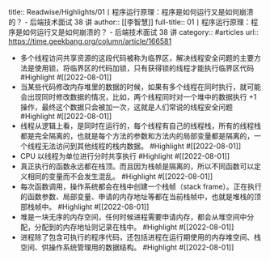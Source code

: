 title:: Readwise/Highlights/01丨程序运行原理：程序是如何运行又是如何崩溃的？ - 后端技术面试 38 讲
author:: [[李智慧]]
full-title:: 01丨程序运行原理：程序是如何运行又是如何崩溃的？ - 后端技术面试 38 讲
category:: #articles
url:: https://time.geekbang.org/column/article/166581
- 多个线程访问共享资源的这段代码被称为临界区，解决线程安全问题的主要方法是使用锁，将临界区的代码加锁，只有获得锁的线程才能执行临界区代码 #Highlight #[[2022-08-01]]
- 当某些代码修改内存堆里的数据的时候，如果有多个线程在同时执行，就可能会出现同时修改数据的情况，比如，两个线程同时对一个堆中的数据执行 +1 操作，最终这个数据只会被加一次，这就是人们常说的线程安全问题 #Highlight #[[2022-08-01]]
- 线程从逻辑上看，是同时在运行的，每个线程有自己的线程栈，所有的线程栈都是完全隔离的，也就是每个方法的参数和方法内的局部变量都是隔离的，一个线程无法访问到其他线程的栈内数据。 #Highlight #[[2022-08-01]]
- CPU 以线程为单位进行分时共享执行 #Highlight #[[2022-08-01]]
- 真正执行的函数永远都在栈顶。而且因为栈帧是隔离的，所以不同函数可以定义相同的变量而不会发生混乱。 #Highlight #[[2022-08-01]]
- 每次函数调用，操作系统都会在栈中创建一个栈帧（stack frame）。正在执行的函数参数、局部变量、申请的内存地址等都在当前栈帧中，也就是堆栈的顶部栈帧中。 #Highlight #[[2022-08-01]]
- 堆是一块无序的内存空间，任何时候进程需要申请内存，都会从堆空间中分配，分配到的内存地址则记录在栈中。 #Highlight #[[2022-08-01]]
- 进程除了包含可执行的程序代码，还包括进程在运行期使用的内存堆空间、栈空间、供操作系统管理用的数据结构。 #Highlight #[[2022-08-01]]